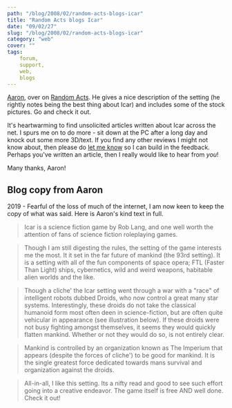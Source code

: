 ```yaml
---
path: "/blog/2008/02/random-acts-blogs-icar"
title: "Random Acts blogs Icar"
date: "09/02/27"
slug: "/blog/2008/02/random-acts-blogs-icar"
category: "web"
cover: ""
tags:
    forum,
    support,
    web,
    blogs
---
```

[Aaron](http://mythadvocate.blogspot.com/2008/01/homebrew-icar.html), over on [Random Acts](http://mythadvocate.blogspot.com/2008/01/homebrew-icar.html). He gives a nice description of the setting (he rightly notes being the best thing about Icar) and includes some of the stock pictures. Go and check it out.

It's heartwarming to find unsolicited articles written about Icar across the net. I spurs me on to do more - sit down at the PC after a long day and knock out some more 3D/text. If you find any other reviews I might not know about, then please do [let me know](mailto:roblang@icar.co.uk) so I can build in the feedback. Perhaps you've written an article, then I really would like to hear from _you_!

Many thanks, Aaron!

## Blog copy from Aaron
2019 - Fearful of the loss of much of the internet, I am now keen to keep the copy of what was said. Here is Aaron's kind text in full.

> Icar is a science fiction game by Rob Lang, and one well worth the attention of fans of science fiction roleplaying games.

> Though I am still digesting the rules, the setting of the game interests me the most. It it set in the far future of mankind (the 93rd setting). It is a setting with all of the fun components of space opera; FTL (Faster Than Light) ships, cybernetics, wild and weird weapons, habitable alien worlds and the like.

> Though a cliche' the Icar setting went through a war with a "race" of intelligent robots dubbed Droids, who now control a great many star systems. Interestingly, these droids do not take the classical humanoid form most often deen in science-fiction, but are often quite vehicular in appearance (see illustration below). If these droids were not busy fighting amongst themselves, it seems they would quickly flatten mankind. Whether or not they would do so, is not entirely clear.

> Mankind is controlled by an organization known as The Imperium that appears (despite the forces of cliche') to be good for mankind. It is the single greatest force dedicated towards mans survival and organization against the droids.

> All-in-all, I like this setting. Its a nifty read and good to see such effort going into a creative endeavor. The game itself is free AND well done. Check it out!